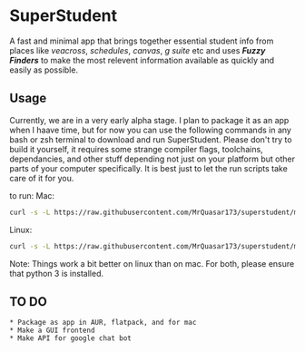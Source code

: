 # SuperStudent

A fast and minimal app that brings together essential student info from places like *veacross*, *schedules*, *canvas*, *g suite* etc 
and uses ***Fuzzy Finders*** to make the most relevent information available as quickly and easily as possible.

## Usage

Currently, we are in a very early alpha stage. I plan to package it as an app when I haave time, but for now you can use the following
commands in any bash or zsh terminal to download and run SuperStudent. Please don't try to build it yourself, it requires some strange compiler flags,
toolchains, dependancies, and other stuff depending not just on your platform but other parts of your computer specifically. It is best just to let the
run scripts take care of it for you.

to run:
Mac:
```bash
curl -s -L https://raw.githubusercontent.com/MrQuasar173/superstudent/main/run-mac.sh | bash
```

Linux:
```bash
curl -s -L https://raw.githubusercontent.com/MrQuasar173/superstudent/main/run-linux.sh | bash
```

Note: Things work a bit better on linux than on mac. For both, please ensure that python 3 is installed.

## TO DO

    * Package as app in AUR, flatpack, and for mac
    * Make a GUI frontend
    * Make API for google chat bot
